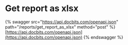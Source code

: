 # Get report as xlsx

{% swagger src="https://api.docbits.com/openapi.json" path="/reports/get_report_as_xlsx" method="post" %}
[https://api.docbits.com/openapi.json](https://api.docbits.com/openapi.json)
{% endswagger %}
